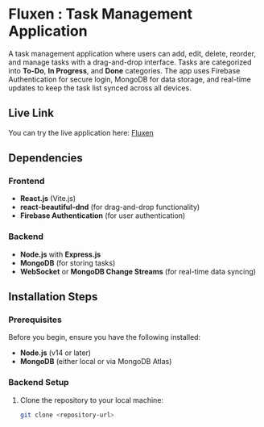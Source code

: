 # Fluxen : Task Management Application

A task management application where users can add, edit, delete, reorder, and manage tasks with a drag-and-drop interface. Tasks are categorized into **To-Do**, **In Progress**, and **Done** categories. The app uses Firebase Authentication for secure login, MongoDB for data storage, and real-time updates to keep the task list synced across all devices.

## Live Link

You can try the live application here: [Fluxen](https://fluxen.netlify.app/)

## Dependencies

### Frontend

- **React.js** (Vite.js)
- **react-beautiful-dnd** (for drag-and-drop functionality)
- **Firebase Authentication** (for user authentication)

### Backend

- **Node.js** with **Express.js**
- **MongoDB** (for storing tasks)
- **WebSocket** or **MongoDB Change Streams** (for real-time data syncing)

## Installation Steps

### Prerequisites

Before you begin, ensure you have the following installed:

- **Node.js** (v14 or later)
- **MongoDB** (either local or via MongoDB Atlas)

### Backend Setup

1. Clone the repository to your local machine:
   ```bash
   git clone <repository-url>
   ```
